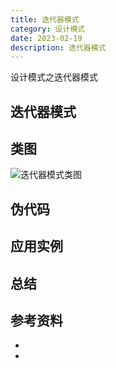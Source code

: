 ```yaml
---
title: 迭代器模式
category: 设计模式
date: 2023-02-19
description: 迭代器模式
---
```


设计模式之迭代器模式
<!-- more -->

## 迭代器模式

## 类图

![迭代器模式类图](https://cdn.staticaly.com/gh/AlexChen68/images@master/blog/advance/)

## 伪代码

## 应用实例

## 总结

## 参考资料

- []()
- []()
